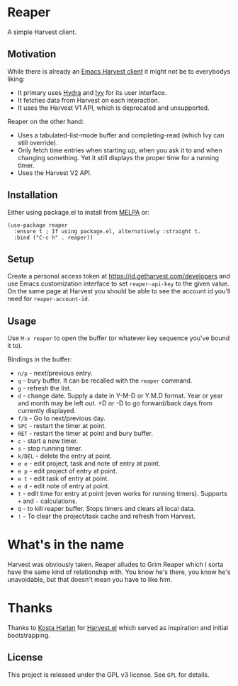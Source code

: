# Reaper

A simple Harvest client.

## Motivation

While there is already an [Emacs Harvest
client](https://github.com/kostajh/harvest.el) it might not be to
everybodys liking:

* It primary uses [Hydra](https://github.com/abo-abo/hydra) and
  [Ivy](https://github.com/abo-abo/swiper) for its user interface.
* It fetches data from Harvest on each interaction.
* It uses the Harvest V1 API, which is deprecated and unsupported.

Reaper on the other hand:

* Uses a tabulated-list-mode buffer and completing-read (which Ivy can
  still override).
* Only fetch time entries when starting up, when you ask it to and
  when changing something. Yet it still displays the proper time for a
  running timer.
* Uses the Harvest V2 API.

## Installation

Either using package.el to install from [MELPA](https://melpa.org/) or:

``` emacs-lisp
(use-package reaper
  :ensure t ; If using package.el, alternatively :straight t.
  :bind ("C-c h" . reaper))
```

## Setup

Create a personal access token at https://id.getharvest.com/developers
and use Emacs customization interface to set `reaper-api-key` to the
given value. On the same page at Harvest you should be able to see the
account id you'll need for `reaper-account-id`.

## Usage

Use `M-x reaper` to open the buffer (or whatever key sequence you've bound it to). 

Bindings in the buffer:
* `n/p` - next/previous entry.
* `q` - bury buffer. It can be recalled with the `reaper` command.
* `g` - refresh the list.
* `d` - change date. Supply a date in Y-M-D or Y.M.D format. Year
  or year and month may be left out. +D or -D to go forward/back days
  from currently displayed.
* `f/b` - Go to next/previous day.
* `SPC` - restart the timer at point.
* `RET` - restart the timer at point and bury buffer.
* `c` - start a new timer.
* `s` - stop running timer.
* `k/DEL` - delete the entry at point.
* `e e` - edit project, task and note of entry at point.
* `e p` - edit project of entry at point.
* `e t` - edit task of entry at point.
* `e d` - edit note of entry at point.
* `t` - edit time for entry at point (even works for running timers).
  Supports `+` and `-` calculations.
* `Q` - to kill reaper buffer. Stops timers and clears all local data.
* `!` - To clear the project/task cache and refresh from Harvest.

# What's in the name

Harvest was obviously taken. Reaper alludes to Grim Reaper which I
sorta have the same kind of relationship with. You know he's there,
you know he's unavoidable, but that doesn't mean you have to like him.

# Thanks

Thanks to [Kosta Harlan](https://github.com/kostajh) for
[Harvest.el](https://github.com/kostajh/harvest.el) which served as
inspiration and initial bootstrapping.

## License

This project is released under the GPL v3 license. See `GPL` for
details.
